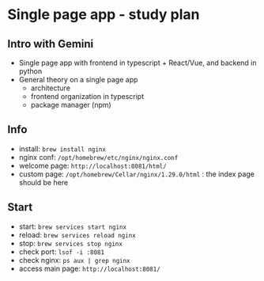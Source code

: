 # Single page app - study plan 

## Intro with Gemini
- Single page app with frontend in typescript + React/Vue, and backend in python
- General theory on a single page app
    - architecture
    - frontend organization in typescript
    - package manager (npm)

## Info
- install: `brew install nginx`
- nginx conf: `/opt/homebrew/etc/nginx/nginx.conf`
- welcome page: `http://localhost:8081/html/`
- custom page: `/opt/homebrew/Cellar/nginx/1.29.0/html` : the index page should be here

## Start
- start: `brew services start nginx`
- reload: `brew services reload nginx`
- stop: `brew services stop nginx`
- check port: `lsof -i :8081`
- check nginx: `ps aux | grep nginx`
- access main page: `http://localhost:8081/`